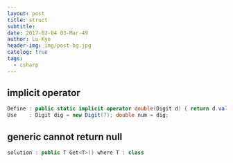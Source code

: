 ```yaml
---
layout: post
title: struct
subtitle: 
date: 2017-03-04 03-Mar-49
author: Lu-Kye
header-img: img/post-bg.jpg
catelog: true
tags: 
  - csharp
---
```

## implicit operator
```csharp
Define : public static implicit operator double(Digit d) { return d.val; }
Use    : Digit dig = new Digit(7); double num = dig;
```

## generic cannot return null
```csharp
solution : public T Get<T>() where T : class
```
